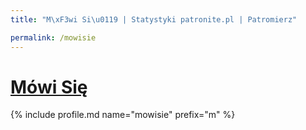 ```yaml
---
title: "M\xF3wi Si\u0119 | Statystyki patronite.pl | Patromierz"

permalink: /mowisie
---
```


# [Mówi Się](https://patronite.pl/mowisie)

{% include profile.md name="mowisie" prefix="m" %}

